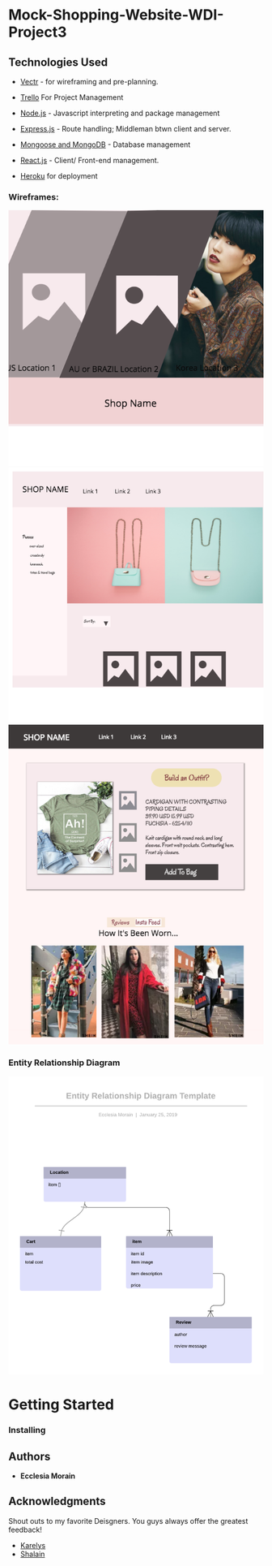 # Mock-Shopping-Website-WDI-Project3

## Technologies Used
- [Vectr](http://vectr.com) - for wireframing and pre-planning.
- [Trello](https://trello.com/b/rl9a7dbe/shopping-website-wdi-project-3) For Project Management

- [Node.js](https://nodejs.org/en/) - Javascript interpreting and package management
- [Express.js](https://expressjs.com/) - Route handling; Middleman btwn client and server.
- [Mongoose and MongoDB](https://mongoosejs.com/) - Database management
- [React.js](https://reactjs.org/) - Client/ Front-end management.
- [Heroku](http://heroku.com) for deployment

### Wireframes: 
![Landing Page Wireframe](/wireframes/shop_homepage.png)
![Shopping Page Wireframe](/wireframes/shopping_page.png)
![Shopping Page Wireframe](/wireframes/item_page.png)

### Entity Relationship Diagram 
![ERD](/wireframes/erd_template.png)

# Getting Started

### Installing


## Authors

* **Ecclesia Morain** 

## Acknowledgments
Shout outs to my favorite Deisgners. You guys always offer the greatest feedback!
* [Karelys](https://github.com/karelyssouto)
* [Shalain](https://github.com/shalaind)
